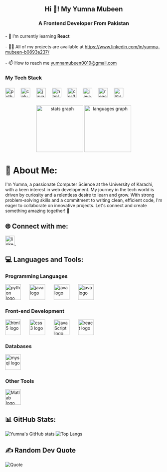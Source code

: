 <h2 align="center">Hi 👋! My Yumna Mubeen</h2>

###

<h3 align="center">A Frontend Developer From Pakistan</h3>

###

<p align="left">- 🌱 I’m currently learning <b>React</b><br><br>- 👨‍💻 All of my projects are available at <a href="https://www.linkedin.com/in/yumna-mubeen-b0893a237/">https://www.linkedin.com/in/yumna-mubeen-b0893a237/</a><br><br>- 📫 How to reach me <a href="mailto:yumnamubeen0019@gmail.com">yumnamubeen0019@gmail.com</a></p>

###

<h3 align="left">My Tech Stack</h3>

###

<div align="left">
  <img src="https://cdn.jsdelivr.net/gh/devicons/devicon/icons/python/python-original.svg" height="30" alt="python logo"  />
  <img width="12" />
  <img src="https://cdn.jsdelivr.net/gh/devicons/devicon/icons/cplusplus/cplusplus-original.svg" height="30" alt="cplusplus logo"  />
  <img width="12" />
  <img src="https://cdn.jsdelivr.net/gh/devicons/devicon/icons/java/java-original.svg" height="30" alt="java logo"  />
  <img width="12" />
  <img src="https://cdn.jsdelivr.net/gh/devicons/devicon/icons/html5/html5-original.svg" height="30" alt="html5 logo"  />
  <img width="12" />
  <img src="https://cdn.jsdelivr.net/gh/devicons/devicon/icons/css3/css3-original.svg" height="30" alt="css3 logo"  />
  <img width="12" />
  <img src="https://cdn.jsdelivr.net/gh/devicons/devicon/icons/javascript/javascript-original.svg" height="30" alt="javascript logo"  />
  <img width="12" />
  <img src="https://cdn.jsdelivr.net/gh/devicons/devicon/icons/react/react-original.svg" height="30" alt="react logo"  />
  <img width="12" />
  <img src="https://cdn.jsdelivr.net/gh/devicons/devicon/icons/mysql/mysql-original.svg" height="30" alt="mysql logo"  />
</div>

###

<div align="center">
  <img src="https://github-readme-stats.vercel.app/api?username=Yumna0019&hide_title=false&hide_rank=false&show_icons=true&include_all_commits=true&count_private=true&disable_animations=false&theme=dracula&locale=en&hide_border=false" height="150" alt="stats graph"  />
  <img src="https://github-readme-stats.vercel.app/api/top-langs?username=Yumna0019&locale=en&hide_title=false&layout=compact&card_width=320&langs_count=5&theme=dracula&hide_border=false" height="150" alt="languages graph"  />
</div>

###



# 💫 About Me:
I'm Yumna, a passionate Computer Science  at the University of Karachi, with a keen interest in web development. My journey in the tech world is driven by curiosity and a relentless desire to learn and grow. With strong problem-solving skills and a commitment to writing clean, efficient code, I'm eager to collaborate on innovative projects. Let's connect and create something amazing together! 🤝

## 🌐 Connect with me:
[<img src="https://cdn.jsdelivr.net/gh/devicons/devicon@latest/icons/linkedin/linkedin-original.svg"  height="30" alt="linkedIn logo"  />
  <img width="12" />](https://www.linkedin.com/in/yumna-mubeen-b0893a237)


## 💻 Languages and Tools:

### Programming Languages
<div align="left">
  <img src="https://cdn.jsdelivr.net/gh/devicons/devicon@latest/icons/python/python-original-wordmark.svg"  height="50" alt="python logo"  />
    <img width="20" />
  <img src="https://cdn.jsdelivr.net/gh/devicons/devicon@latest/icons/java/java-original-wordmark.svg"  height="50" alt="java logo"  />
    <img width="20" />
  <img src="https://cdn.jsdelivr.net/gh/devicons/devicon@latest/icons/c/c-original.svg"  height="50" alt="java logo"  />
    <img width="20"/>
  <img src="https://cdn.jsdelivr.net/gh/devicons/devicon@latest/icons/cplusplus/cplusplus-original.svg"   height="50" alt="java logo"  />
    <img width="20"/>    
</div>
          

### Front-end Development
<div align="left">
  <img src="https://cdn.jsdelivr.net/gh/devicons/devicon@latest/icons/html5/html5-original-wordmark.svg" 
   height="50" alt="html5 logo"  />
    <img width="20"/> 
  <img src="https://cdn.jsdelivr.net/gh/devicons/devicon@latest/icons/css3/css3-original-wordmark.svg" 
    height="50" alt="css3 logo"  />
    <img width="20"/> 
  <img src="https://cdn.jsdelivr.net/gh/devicons/devicon@latest/icons/javascript/javascript-original.svg"  height="50" alt="javaScript logo"  />
    <img width="20"/> 
  <img src="https://cdn.jsdelivr.net/gh/devicons/devicon@latest/icons/react/react-original-wordmark.svg"  height="50" alt="react logo"  />
    <img width="20"/>
</div>

<!-- ### Back-end Development
![Node.js](https://img.shields.io/badge/Node.js-339933?style=flat-square&logo=nodedotjs&logoColor=white)
![Express.js](https://img.shields.io/badge/Express.js-000000?style=flat-square&logo=express&logoColor=white) -->

### Databases
<div align="left">
  <img src="https://cdn.jsdelivr.net/gh/devicons/devicon@latest/icons/mysql/mysql-original-wordmark.svg"  height="50" alt="mysql logo"  />
    <img width="20" />
</div>          


### Other Tools
<div align="left">
  <img src="https://cdn.jsdelivr.net/gh/devicons/devicon@latest/icons/matlab/matlab-original.svg"  height="50" alt="Matlab logo"  />
    <img width="20"/>
          
</div>

## 📊 GitHub Stats:
![Yumna's GitHub stats](https://github-readme-stats.vercel.app/api?username=Yumna0019&show_icons=true&theme=radical)
![Top Langs](https://github-readme-stats.vercel.app/api/top-langs/?username=Yumna0019&layout=compact&theme=radical)


## ✍️ Random Dev Quote
![Quote](https://quotes-github-readme.vercel.app/api?type=horizontal&theme=radical)



